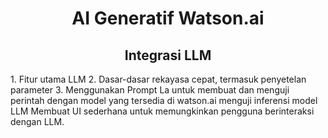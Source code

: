 <h1 align="center"> AI Generatif Watson.ai</h1>

<h2 align="center"> Integrasi LLM </h2>
1. Fitur utama LLM
2. Dasar-dasar rekayasa cepat, termasuk penyetelan parameter
3. Menggunakan Prompt La untuk membuat dan menguji perintah dengan model yang tersedia di watson.ai
menguji inferensi model LLM
Membuat UI sederhana untuk memungkinkan pengguna berinteraksi dengan LLM.